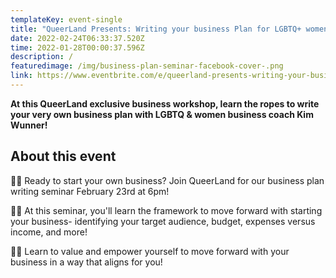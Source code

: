 ```yaml
---
templateKey: event-single
title: "QueerLand Presents: Writing your business Plan for LGBTQ+ women in business"
date: 2022-02-24T06:33:37.520Z
time: 2022-01-28T00:00:37.596Z
description: /
featuredimage: /img/business-plan-seminar-facebook-cover-.png
link: https://www.eventbrite.com/e/queerland-presents-writing-your-business-planfor-lgbtq-women-25-under-tickets-234676783577?aff=ebdsoporgprofile
---
```

**At this QueerLand exclusive business workshop, learn the ropes to write your very own business plan with LGBTQ & women business coach Kim Wunner!**

## About this event

🏳️‍🌈 Ready to start your own business? Join QueerLand for our business plan writing seminar February 23rd at 6pm!

🏳️‍🌈 At this seminar, you'll learn the framework to move forward with starting your business- identifying your target audience, budget, expenses versus income, and more!

🏳️‍🌈 Learn to value and empower yourself to move forward with your business in a way that aligns for you!
